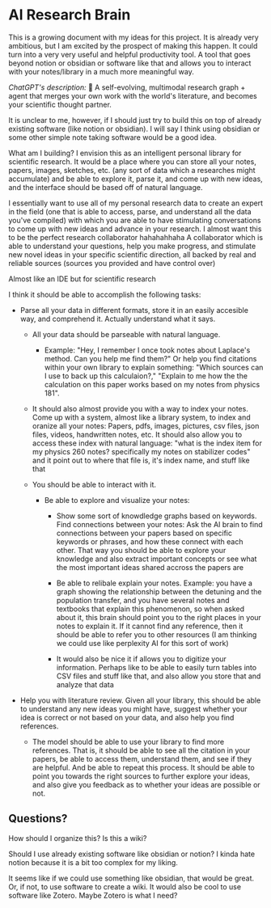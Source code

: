 # AI Research Brain

This is a growing document with my ideas for this project. It is already very ambitious, but I am excited by the prospect of making this happen. It could turn into a very very useful and helpful productivity tool. A tool that goes beyond notion or obsidian or software like that and allows you to interact with your notes/library in a much more meaningful way.

*ChatGPT's description:* 🔮 A self-evolving, multimodal research graph + agent that merges your own work with the world's literature, and becomes your scientific thought partner.

It is unclear to me, however, if I should just try to build this on top of already existing software (like notion or obsidian). I will say I think using obsidian or some other simple note taking software would be a good idea. 

What am I building? I envision this as an intelligent personal library for scientific research. It would be a place where you can store all your notes, papers, images, sketches, etc. (any sort of data which a researches might accumulate) and be able to explore it, parse it, and come up with new ideas, and the interface should be based off of natural language. 

I essentially want to use all of my personal research data to create an expert in the field (one that is able to access, parse, and understand all the data you've compiled) with which you are able to have stimulating conversations to come up with new ideas and advance in your research. I almost want this to be the perfect research collaborator hahahahhaha A collaborator which is able to understand your questions, help you make progress, and stimulate new novel ideas in your specific scientific direction, all backed by real and reliable sources (sources you provided and have control over)

Almost like an IDE but for scientific research

I think it should be able to accomplish the following tasks:

* Parse all your data in different formats, store it in an easily accesible way, and comprehend it. Actually understand what it says.
    - All your data should be parseable with natural language. 
        - Example: "Hey, I remember I once took notes about Laplace's method. Can you help me find them?" Or help you find citations within your own library to explain something: "Which sources can I use to back up this calculaion?," "Explain to me how the the calculation on this paper works based on my notes from physics 181".

    - It should also almost provide you with a way to index your notes. Come up with a system, almost like a library system, to index and oranize all your notes: Papers, pdfs, images, pictures, csv files, json files, videos, handwritten notes, etc. It should also allow you to access these index with natural language: "what is the index item for my physics 260 notes? specifically my notes on stabilizer codes" and it point out to where that file is, it's index name, and stuff like that

    - You should be able to interact with it.
        - Be able to explore and visualize your notes:
            - Show some sort of knowdledge graphs based on keywords. Find connections between your notes: Ask the AI brain to find connections between your papers based on specific keywords or phrases, and how these connect with each other. That way you should be able to explore your knowledge and also extract important concepts or see what the most important ideas shared accross the papers are
            
            - Be able to relibale explain your notes. Example: you have a graph showing the relationship between the detuning and the population transfer, and you have several notes and textbooks that explain this phenomenon, so when asked about it, this brain should point you to the right places in your notes to explain it. If it cannot find any reference, then it should be able to refer you to other resources (I am thinking we could use like perplexity AI for this sort of work)

            - It would also be nice it if allows you to digitize your information. Perhaps like to be able to easily turn tables into CSV files and stuff like that, and also allow you store that and analyze that data

* Help you with literature review. Given all your library, this should be able to understand any new ideas you might have, suggest whether your idea is correct or not based on your data, and also help you find references.
    - The model should be able to use your library to find more references. That is, it should be able to see all the citation in your papers, be able to access them, understand them, and see if they are helpful. And be able to repeat this process. It should be able to point you towards the right sources to further explore your ideas, and also give you feedback as to whether your ideas are possible or not.

            

## Questions?

How should I organize this? Is this a wiki?

Should I use already existing software like obsidian or notion? I kinda hate notion because it is a bit too complex for my liking. 

It seems like if we could use something like obsidian, that would be great. Or, if not, to use software to create a wiki. It would also be cool to use software like Zotero. Maybe Zotero is what I need?